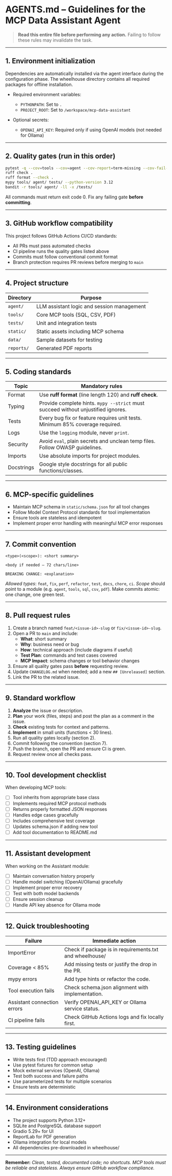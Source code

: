 # AGENTS.md – Guidelines for the MCP Data Assistant Agent

> **Read this entire file before performing any action.** Failing to follow these rules may invalidate the task.

---

## 1. Environment initialization

Dependencies are automatically installed via the agent interface during the configuration phase.
The wheelhouse directory contains all required packages for offline installation.

* Required environment variables:
  - `PYTHONPATH`: Set to `.`
  - `PROJECT_ROOT`: Set to `/workspace/mcp-data-assistant`
  
* Optional secrets:
  - `OPENAI_API_KEY`: Required only if using OpenAI models (not needed for Ollama)

---

## 2. Quality gates (run in this order)

```bash
pytest -q --cov=tools --cov=agent --cov-report=term-missing --cov-fail-under=85  # tests and coverage ≥ 85%
ruff check .                                                                      # code formatting and linting
ruff format --check .                                                             # code formatting check
mypy tools/ agent/ tests/ --python-version 3.12                                   # strict typing
bandit -r tools/ agent/ -ll -x /tests/                                            # security scan
```

All commands must return exit code 0. Fix any failing gate **before committing**.

---

## 3. GitHub workflow compatibility

This project follows GitHub Actions CI/CD standards:

* All PRs must pass automated checks
* CI pipeline runs the quality gates listed above
* Commits must follow conventional commit format
* Branch protection requires PR reviews before merging to `main`

---

## 4. Project structure

| Directory  | Purpose                                               |
| ---------- | ----------------------------------------------------- |
| `agent/`   | LLM assistant logic and session management            |
| `tools/`   | Core MCP tools (SQL, CSV, PDF)                        |
| `tests/`   | Unit and integration tests                            |
| `static/`  | Static assets including MCP schema                    |
| `data/`    | Sample datasets for testing                           |
| `reports/` | Generated PDF reports                                 |

---

## 5. Coding standards

| Topic      | Mandatory rules                                                                      |
| ---------- | ------------------------------------------------------------------------------------- |
| Format     | Use **ruff format** (line length 120) and **ruff check**.                            |
| Typing     | Provide complete hints. `mypy --strict` must succeed without unjustified ignores.     |
| Tests      | Every bug fix or feature requires unit tests. Minimum 85% coverage required.         |
| Logs       | Use the `logging` module, never `print`.                                             |
| Security   | Avoid `eval`, plain secrets and unclean temp files. Follow OWASP guidelines.         |
| Imports    | Use absolute imports for project modules.                                            |
| Docstrings | Google style docstrings for all public functions/classes.                            |

---

## 6. MCP-specific guidelines

* Maintain MCP schema in `static/schema.json` for all tool changes
* Follow Model Context Protocol standards for tool implementation
* Ensure tools are stateless and idempotent
* Implement proper error handling with meaningful MCP error responses

---

## 7. Commit convention

```
<type>(<scope>): <short summary>

<body if needed – 72 chars/line>

BREAKING CHANGE: <explanation>
```

*Allowed types*: `feat`, `fix`, `perf`, `refactor`, `test`, `docs`, `chore`, `ci`.
*Scope* should point to a module (e.g. `agent`, `tools`, `sql`, `csv`, `pdf`).
Make commits atomic: one change, one green test.

---

## 8. Pull request rules

1. Create a branch named `feat/<issue-id>-slug` or `fix/<issue-id>-slug`.
2. Open a PR to `main` and include:
   * **What**: short summary
   * **Why**: business need or bug
   * **How**: technical approach (include diagrams if useful)
   * **Test Plan**: commands and test cases covered
   * **MCP Impact**: schema changes or tool behavior changes
3. Ensure all quality gates pass **before** requesting review.
4. Update `CHANGELOG.md` when needed; add a new `## [Unreleased]` section.
5. Link the PR to the related issue.

---

## 9. Standard workflow

1. **Analyze** the issue or description.
2. **Plan** your work (files, steps) and post the plan as a comment in the issue.
3. **Check** existing tests for context and patterns.
4. **Implement** in small units (functions < 30 lines).
5. Run all quality gates locally (section 2).
6. Commit following the convention (section 7).
7. Push the branch, open the PR and ensure CI is green.
8. Request review once all checks pass.

---

## 10. Tool development checklist

When developing MCP tools:

- [ ] Tool inherits from appropriate base class
- [ ] Implements required MCP protocol methods
- [ ] Returns properly formatted JSON responses
- [ ] Handles edge cases gracefully
- [ ] Includes comprehensive test coverage
- [ ] Updates schema.json if adding new tool
- [ ] Add tool documentation to README.md

---

## 11. Assistant development

When working on the Assistant module:

- [ ] Maintain conversation history properly
- [ ] Handle model switching (OpenAI/Ollama) gracefully
- [ ] Implement proper error recovery
- [ ] Test with both model backends
- [ ] Ensure session cleanup
- [ ] Handle API key absence for Ollama mode

---

## 12. Quick troubleshooting

| Failure                      | Immediate action                                           |
| --------------------------- | ---------------------------------------------------------- |
| ImportError                 | Check if package is in requirements.txt and wheelhouse/    |
| Coverage < 85%              | Add missing tests or justify the drop in the PR.           |
| mypy errors                 | Add type hints or refactor the code.                       |
| Tool execution fails        | Check schema.json alignment with implementation.           |
| Assistant connection errors | Verify OPENAI_API_KEY or Ollama service status.            |
| CI pipeline fails           | Check GitHub Actions logs and fix locally first.           |

---

## 13. Testing guidelines

* Write tests first (TDD approach encouraged)
* Use pytest fixtures for common setup
* Mock external services (OpenAI, Ollama)
* Test both success and failure paths
* Use parameterized tests for multiple scenarios
* Ensure tests are deterministic

---

## 14. Environment considerations

* The project supports Python 3.12+
* SQLite and PostgreSQL database support
* Gradio 5.29+ for UI
* ReportLab for PDF generation
* Ollama integration for local models
* All dependencies pre-downloaded in wheelhouse/

---

**Remember:** *Clean, tested, documented code; no shortcuts. MCP tools must be reliable and stateless. Always ensure GitHub workflow compliance.*